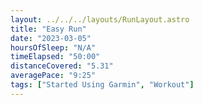 ```yaml
---
layout: ../../../layouts/RunLayout.astro
title: "Easy Run"
date: "2023-03-05"
hoursOfSleep: "N/A"
timeElapsed: "50:00"
distanceCovered: "5.31"
averagePace: "9:25"
tags: ["Started Using Garmin", "Workout"]
---
```


